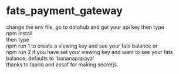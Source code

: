 # fats_payment_gateway

change the env file, go to datahub and get your api key then type</br>
npm install</br>
then type</br> 
npm run 1 to create a viewing key and see your fats balance or</br>
npm run 2 if you have set your viewing key and want to see your fats balance, defaults to 'bananapapaya'</br>
thanks to taariq and assaf for making secretjs. 
